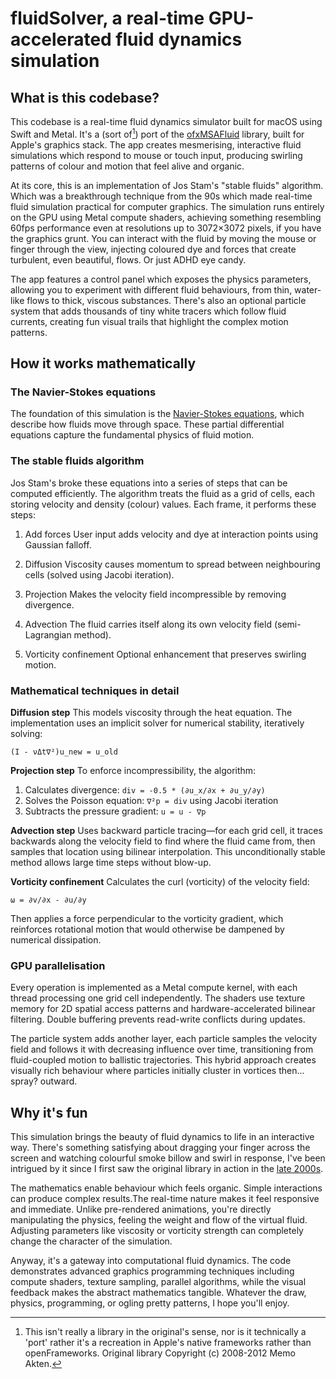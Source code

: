 # fluidSolver, a real-time GPU-accelerated fluid dynamics simulation

## What is this codebase?

This codebase is a real-time fluid dynamics simulator built for macOS using Swift and Metal. It's a (sort of[^1]) port of the [ofxMSAFluid](https://github.com/memoakten/ofxMSAFluid) library, built for Apple's graphics stack. The app creates mesmerising, interactive fluid simulations which respond to mouse or touch input, producing swirling patterns of colour and motion that feel alive and organic.

At its core, this is an implementation of Jos Stam's "stable fluids" algorithm. Which was a breakthrough technique from the 90s which made real-time fluid simulation practical for computer graphics. The simulation runs entirely on the GPU using Metal compute shaders, achieving something resembling 60fps performance even at resolutions up to 3072×3072 pixels, if you have the graphics grunt. You can interact with the fluid by moving the mouse or finger through the view, injecting coloured dye and forces that create turbulent, even beautiful, flows. Or just ADHD eye candy.

The app features a control panel which exposes the physics parameters, allowing you to experiment with different fluid behaviours, from thin, water-like flows to thick, viscous substances. There's also an optional particle system that adds thousands of tiny white tracers which follow fluid currents, creating fun visual trails that highlight the complex motion patterns.

## How it works mathematically

### The Navier-Stokes equations

The foundation of this simulation is the [Navier-Stokes equations](https://en.wikipedia.org/wiki/Navier%E2%80%93Stokes_equations), which describe how fluids move through space. These partial differential equations capture the fundamental physics of fluid motion.

### The stable fluids algorithm

Jos Stam's broke these equations into a series of steps that can be computed efficiently. The algorithm treats the fluid as a grid of cells, each storing velocity and density (colour) values. Each frame, it performs these steps:

1. Add forces 
User input adds velocity and dye at interaction points using Gaussian falloff.

2. Diffusion
Viscosity causes momentum to spread between neighbouring cells (solved using Jacobi iteration).

3. Projection
Makes the velocity field incompressible by removing divergence.

4. Advection
The fluid carries itself along its own velocity field (semi-Lagrangian method).

5. Vorticity confinement 
Optional enhancement that preserves swirling motion.

### Mathematical techniques in detail

**Diffusion step** 
This models viscosity through the heat equation. The implementation uses an implicit solver for numerical stability, iteratively solving:

```
(I - νΔt∇²)u_new = u_old
```

**Projection step**
To enforce incompressibility, the algorithm:

1. Calculates divergence: `div = -0.5 * (∂u_x/∂x + ∂u_y/∂y)`
2. Solves the Poisson equation: `∇²p = div` using Jacobi iteration
3. Subtracts the pressure gradient: `u = u - ∇p`

**Advection step**
Uses backward particle tracing—for each grid cell, it traces backwards along the velocity field to find where the fluid came from, then samples that location using bilinear interpolation. This unconditionally stable method allows large time steps without blow-up.

**Vorticity confinement**
Calculates the curl (vorticity) of the velocity field:

```
ω = ∂v/∂x - ∂u/∂y
```

Then applies a force perpendicular to the vorticity gradient, which reinforces rotational motion that would otherwise be dampened by numerical dissipation.

### GPU parallelisation

Every operation is implemented as a Metal compute kernel, with each thread processing one grid cell independently. The shaders use texture memory for 2D spatial access patterns and hardware-accelerated bilinear filtering. Double buffering prevents read-write conflicts during updates.

The particle system adds another layer, each particle samples the velocity field and follows it with decreasing influence over time, transitioning from fluid-coupled motion to ballistic trajectories. This hybrid approach creates visually rich behaviour where particles initially cluster in vortices then... spray? outward.

## Why it's fun

This simulation brings the beauty of fluid dynamics to life in an interactive way. There's something satisfying about dragging your finger across the screen and watching colourful smoke billow and swirl in response, I've been intrigued by it since I first saw the original library in action in the [late 2000s](https://vimeo.com/4446798).

The mathematics enable behaviour which feels organic. Simple interactions can produce complex results.The real-time nature makes it feel responsive and immediate. Unlike pre-rendered animations, you're directly manipulating the physics, feeling the weight and flow of the virtual fluid. Adjusting parameters like viscosity or vorticity strength can completely change the character of the simulation.

Anyway, it's a gateway into computational fluid dynamics. The code demonstrates advanced graphics programming techniques including compute shaders, texture sampling, parallel algorithms, while the visual feedback makes the abstract mathematics tangible. Whatever the draw, physics, programming, or ogling pretty patterns, I hope you'll enjoy.


[^1]: This isn't really a library in the original's sense, nor is it technically a 'port' rather it's a recreation in Apple's native frameworks rather than openFrameworks. Original library Copyright (c) 2008-2012 Memo Akten.